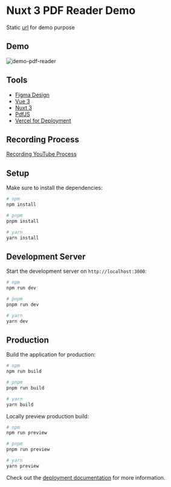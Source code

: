# Nuxt 3 PDF Reader Demo

Static [url](https://raw.githubusercontent.com/mozilla/pdf.js/ba2edeae/web/compressed.tracemonkey-pldi-09.pdf ) for demo purpose 

## Demo
![demo-pdf-reader](https://i.imgflip.com/7qvmkb.gif)
## Tools
- [Figma Design](https://www.figma.com/file/BRfRWjhLd09ILe8etocs72/Untitled?type=design&node-id=0-1&mode=design&t=cvbXPHYbGW1iTW72-0)
- [Vue 3](https://vuejs.org/)
- [Nuxt 3](https://nuxt.com/docs/getting-started/introduction)
- [PdfJS](https://github.com/mozilla/pdf.js/)
- [Vercel for Deployment](https://vercel.com)

## Recording Process
[Recording YouTube Process](https://www.youtube.com/watch?v=IBTHOI-5pFA&list=PL_sapWkWdZHFrE8Zx4Artkce_IXJm67jX)

## Setup

Make sure to install the dependencies:

```bash
# npm
npm install

# pnpm
pnpm install

# yarn
yarn install
```

## Development Server

Start the development server on `http://localhost:3000`:

```bash
# npm
npm run dev

# pnpm
pnpm run dev

# yarn
yarn dev
```

## Production

Build the application for production:

```bash
# npm
npm run build

# pnpm
pnpm run build

# yarn
yarn build
```

Locally preview production build:

```bash
# npm
npm run preview

# pnpm
pnpm run preview

# yarn
yarn preview
```

Check out the [deployment documentation](https://nuxt.com/docs/getting-started/deployment) for more information.
